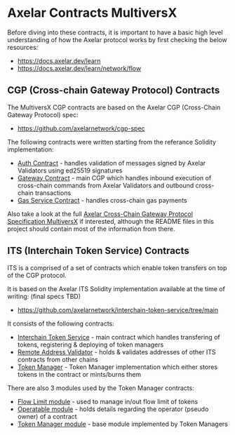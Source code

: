 # Axelar Contracts MultiversX

Before diving into these contracts, it is important to have a basic high level understanding of how the Axelar protocol works by first checking the below resources:
- https://docs.axelar.dev/learn
- https://docs.axelar.dev/learn/network/flow

## CGP (Cross-chain Gateway Protocol) Contracts

The MultiversX CGP contracts are based on the Axelar CGP (Cross-Chain Gateway Protocol) spec:
- https://github.com/axelarnetwork/cgp-spec

The following contracts were written starting from the referance Solidity implementation:
- [Auth Contract](/auth) - handles validation of messages signed by Axelar Validators using ed25519 signatures
- [Gateway Contract](/gateway) - main CGP which handles inbound execution of cross-chain commands from Axelar Validators and outbound cross-chain transactions
- [Gas Service Contract](/gas-service) - handles cross-chain gas payments

Also take a look at the full [Axelar Cross-Chain Gateway Protocol Specification MultiversX](https://docs.google.com/document/d/1hrMicw1I4tFHHAITNtmuxlyfqTkC--Pq7XmXBCRPAxU/edit?usp=sharing) if interested,
although the README files in this project should contain most of the information from there.

## ITS (Interchain Token Service) Contracts

ITS is a comprised of a set of contracts which enable token transfers on top of the CGP protocol.

It is based on the Axelar ITS Solidity implementation available at the time of writing: (final specs TBD)
- https://github.com/axelarnetwork/interchain-token-service/tree/main

It consists of the following contracts:
- [Interchain Token Service](/interchain-token-service) - main contract which handles transfering of tokens, registering & deploying of token managers
- [Remote Address Validator](/remote-address-validator) - holds & validates addresses of other ITS contracts from other chains
- [Token Manager](/token-manager) - Token Manager implementation which either stores tokens in the contract or mints/burns them

There are also 3 modules used by the Token Manager contracts:
- [Flow Limit module](/modules/flow-limit) - used to manage in/out flow limit of tokens
- [Operatable module](/modules/operatable) - holds details regarding the operator (pseudo owner) of a contract
- [Token Manager module](/modules/token-manager) - base module implemented by Token Managers
